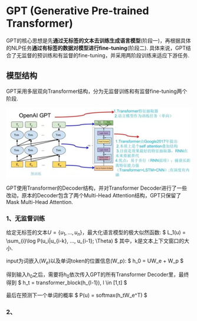 # GPT (Generative Pre-trained Transformer)

GPT的核心思想是先**通过无标签的文本去训练生成语言模型**(阶段一)，再根据具体的NLP任务**通过有标签的数据对模型进行fine-tuning**(阶段二). 具体来说，GPT结合了无监督的预训练和有监督的fine-tuning，并采用两阶段训练来适应下游任务.

## 模型结构

GPT采用多层双向Transformer结构，分为无监督训练和有监督fine-tuning两个阶段.

<img src="https://github.com/ZhiweiZhang97/NLP/blob/main/image/GPT.png" width="600"/>

GPT使用Transformer的Decoder结构，并对Transformer Decoder进行了一些改动，原本的Decoder包含了两个Multi-Head Attention结构，GPT只保留了Mask Multi-Head Attention.

### 1、无监督训练

给定无标签的文本$U = \lbrace{u_1, ..., u_n \rbrace}$，最大化语言模型的极大似然函数:
$
L_1(u) = \sum_{i}\log P(u_i|u_{i-k}, ..., u_{i-1}; \Theta)
$
其中，k是文本上下文窗口的大小.

input为词嵌入($W_e$)以及单词token的位置信息(W_p):
$
h_0 = UW_e + W_p
$

得到输入$h_0$之后，需要将$h_0$依次传入GPT的所有Transformer Decoder里，最终得到
$
h_t = transformer_block(h_{l-1}), l \in [1,t]
$

最后在预测下一个单词的概率
$
P(u) = softmax(h_tW_e^T)
$

### 2、


